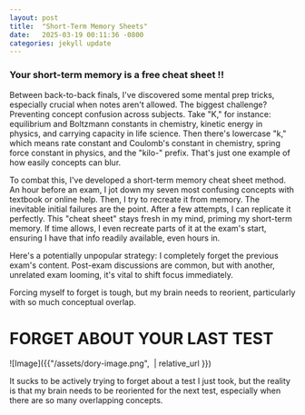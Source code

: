 ```yaml
---
layout: post
title:  "Short-Term Memory Sheets"
date:   2025-03-19 00:11:36 -0800
categories: jekyll update
---
```


### Your short-term memory is a free cheat sheet !!

Between back-to-back finals, I've discovered some mental prep tricks, especially crucial when notes aren't allowed. The biggest challenge? Preventing concept confusion across subjects. Take "K," for instance: equilibrium and Boltzmann constants in chemistry, kinetic energy in physics, and carrying capacity in life science. Then there's lowercase "k," which means rate constant and Coulomb's constant in chemistry, spring force constant in physics, and the "kilo-" prefix. That's just one example of how easily concepts can blur.

To combat this, I've developed a short-term memory cheat sheet method. An hour before an exam, I jot down my seven most confusing concepts with textbook or online help. Then, I try to recreate it from memory. The inevitable initial failures are the point. After a few attempts, I can replicate it perfectly. This "cheat sheet" stays fresh in my mind, priming my short-term memory. If time allows, I even recreate parts of it at the exam's start, ensuring I have that info readily available, even hours in.

Here's a potentially unpopular strategy: I completely forget the previous exam's content. Post-exam discussions are common, but with another, unrelated exam looming, it's vital to shift focus immediately.

Forcing myself to forget is tough, but my brain needs to reorient, particularly with so much conceptual overlap.

# FORGET ABOUT YOUR LAST TEST
![Image]({{"/assets/dory-image.png",  | relative_url }})

It sucks to be actively trying to forget about a test I just took, but the reality is that my brain needs to be reoriented for the next test, especially when there are so many overlapping concepts.